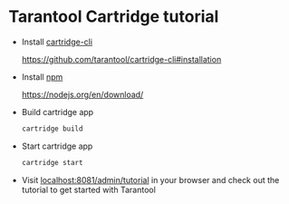 # Tarantool Cartridge tutorial

- Install [cartridge-cli](https://github.com/tarantool/cartridge-cli)

  https://github.com/tarantool/cartridge-cli#installation

- Install [npm](https://www.npmjs.com)

  https://nodejs.org/en/download/

- Build cartridge app
  ```bash
  cartridge build
  ```

- Start cartridge app
  ```bash
  cartridge start
  ```

- Visit [localhost:8081/admin/tutorial](http://localhost:8081/admin/tutorial) in your browser and
  check out the tutorial to get started with Tarantool
